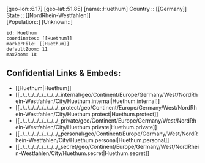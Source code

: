 ﻿---
location: [51.85,6.17] 
mapzoom: [7,12] 
mapmarker: city 
type: City
tags:
- geo/City


SpocWebEntityId: 31066
isDeleted: false
confidential: public

---
[geo-lon::6.17] 
[geo-lat::51.85] 
[name::Huethum] 
Country :: [[Germany]]  
State :: [[NordRhein-Westfahlen]]  
[Population::] 
[Unknown::] 


```leaflet
id: Huethum
coordinates: [[Huethum]] 
markerFile: [[Huethum]] 
defaultZoom: 11 
maxZoom: 18
```


## Confidential Links & Embeds: 
- [[Huethum|Huethum]]  
- [[../../../../../../../../_internal/geo/Continent/Europe/Germany/West/NordRhein-Westfahlen/City/Huethum.internal|Huethum.internal]] 
- [[../../../../../../../../_protect/geo/Continent/Europe/Germany/West/NordRhein-Westfahlen/City/Huethum.protect|Huethum.protect]] 
- [[../../../../../../../../_private/geo/Continent/Europe/Germany/West/NordRhein-Westfahlen/City/Huethum.private|Huethum.private]] 
- [[../../../../../../../../_personal/geo/Continent/Europe/Germany/West/NordRhein-Westfahlen/City/Huethum.personal|Huethum.personal]] 
- [[../../../../../../../../_secret/geo/Continent/Europe/Germany/West/NordRhein-Westfahlen/City/Huethum.secret|Huethum.secret]] 
